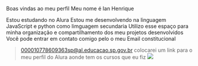 Boas vindas ao meu perfil 
Meu nome é Ian Henrique

Estou estudando no Alura
Estou me desenvolvendo na linguagem JavaScript e python como limguagem secundaria
Utilizo esse espaço para minha organização e compartilhamento dos meu projetos desenvolvidos
Você pode entrar em contato comigo pelo o meu Email constitucional
 >000010778609363sp@al.educacao.sp.gov.br
colocarei um link para o meu perfil do Alura aonde tem os cursos que eu fiz
 >![](https://cursos.alura.com.br/user/00001077860936SP)
